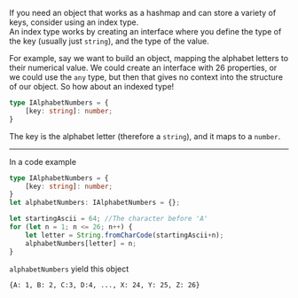 If you need an object that works as a hashmap and can store a variety of keys, consider using an index type.  
An index type works by creating an interface where you define the type of the key (usually just `string`), and the type of the value.

For example, say we want to build an object, mapping the alphabet letters to their numerical value. We could create an interface with 26 properties, or we could use the `any` type, but then that gives no context into the structure of our object. So how about an indexed type!
```typescript
type IAlphabetNumbers = {
    [key: string]: number;
}
```

The key is the alphabet letter (therefore a `string`), and it maps to a `number`.

---

In a code example
```typescript
type IAlphabetNumbers = {
    [key: string]: number;
}
let alphabetNumbers: IAlphabetNumbers = {};

let startingAscii = 64; //The character before 'A'
for (let n = 1; n <= 26; n++) {
    let letter = String.fromCharCode(startingAscii+n);
    alphabetNumbers[letter] = n;
}
```

`alphabetNumbers` yield this object
```
{A: 1, B: 2, C:3, D:4, ..., X: 24, Y: 25, Z: 26}
```